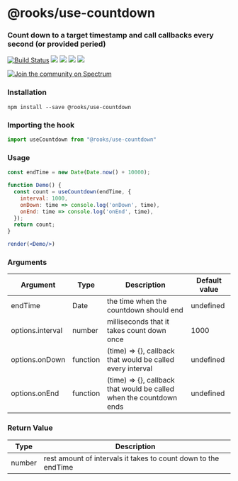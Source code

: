 # @rooks/use-countdown

### Count down to a target timestamp and call callbacks every second (or provided peried)

[![Build Status](https://travis-ci.org/imbhargav5/rooks.svg?branch=master)](https://travis-ci.org/imbhargav5/rooks) ![](https://img.shields.io/npm/v/@rooks/use-countdown/latest.svg) ![](https://img.shields.io/npm/l/@rooks/use-countdown.svg) ![](https://img.shields.io/bundlephobia/min/@rooks/use-countdown.svg) ![](https://img.shields.io/david/imbhargav5/rooks.svg?path=packages%2Fcountdown)

<a href="https://spectrum.chat/rooks"><img src="https://withspectrum.github.io/badge/badge.svg" alt="Join the community on Spectrum"/></a>

### Installation

```
npm install --save @rooks/use-countdown
```

### Importing the hook

```javascript
import useCountdown from "@rooks/use-countdown"
```

### Usage

```jsx
const endTime = new Date(Date.now() + 10000);

function Demo() {
  const count = useCountdown(endTime, {
    interval: 1000,
    onDown: time => console.log('onDown', time),
    onEnd: time => console.log('onEnd', time),
  });
  return count;
}

render(<Demo/>)
```


### Arguments

| Argument            | Type     | Description                         | Default value |
| ------------------- | -------- | ----------------------------------- | ------------- |
| endTime | Date | the time when the countdown should end |   undefined  |
| options.interval | number | milliseconds that it takes count down once | 1000     |
| options.onDown | function | (time) => {}, callback that would be called every interval | undefined     |
| options.onEnd | function | (time) => {}, callback that would be called when the countdown ends | undefined     |


### Return Value

| Type     | Description                         |
| -------- | ----------------------------------- |
| number | rest amount of intervals it takes to count down to the endTime | 